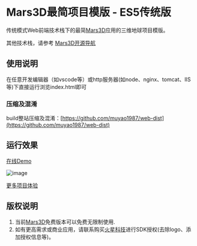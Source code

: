 # Mars3D最简项目模版 - ES5传统版
 传统模式Web前端技术栈下的最简[Mars3D](http://cesium.marsgis.cn)应用的三维地球项目模版。
  
 其他技术栈，请参考 [Mars3D开源导航](https://github.com/marsgis/mars3d)
 
 

## 使用说明
 在任意开发编辑器（如vscode等）或http服务器(如node、nginx、tomcat、IIS等)下直接运行浏览index.html即可

### 压缩及混淆
 build整站压缩及混淆：[https://github.com/muyao1987/web-dist](https://github.com/muyao1987/web-dist)


## 运行效果 
 [在线Demo](http://cesium.marsgis.cn/project/simple-es5/index.html)  

 ![image](http://cesium.marsgis.cn/project/img/simple-es5.jpg)
 
 [更多项目体验](http://cesium.marsgis.cn/project.html)

 
 


## 版权说明
1. 当前[Mars3D](http://cesium.marsgis.cn)免费版本可以免费无限制使用.
2. 如有更高需求或商业应用，请联系购买[火星科技](http://cesium.marsgis.cn)进行SDK授权(去除logo、添加授权信息等)。 